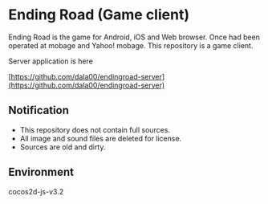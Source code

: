 # Ending Road (Game client)

Ending Road is the game for Android, iOS and Web browser. Once had been operated at mobage and Yahoo! mobage.
This repository is a game client.

Server application is here

[https://github.com/dala00/endingroad-server](https://github.com/dala00/endingroad-server)

## Notification

* This repository does not contain full sources.
* All image and sound files are deleted for license.
* Sources are old and dirty.

## Environment

cocos2d-js-v3.2
